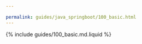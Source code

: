 ```yaml
---

permalink: guides/java_springboot/100_basic.html
---
```


{% include guides/100_basic.md.liquid %}
